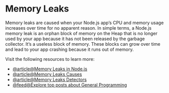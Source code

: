 # Memory Leaks

Memory leaks are caused when your Node.js app’s CPU and memory usage increases over time for no apparent reason. In simple terms, a Node.js memory leak is an orphan block of memory on the Heap that is no longer used by your app because it has not been released by the garbage collector. It’s a useless block of memory. These blocks can grow over time and lead to your app crashing because it runs out of memory.

Visit the following resources to learn more:

- [@article@Memory Leaks in Node.js](https://sematext.com/blog/nodejs-memory-leaks/)
- [@article@Memory Leaks Causes](https://sematext.com/blog/nodejs-memory-leaks/#what-causes-them-common-node-js-memory-leaks)
- [@article@Memory Leaks Detectors](https://sematext.com/blog/nodejs-memory-leaks/#node-js-memory-leak-detectors)
- [@feed@Explore top posts about General Programming](https://app.daily.dev/tags/general-programming?ref=roadmapsh)

